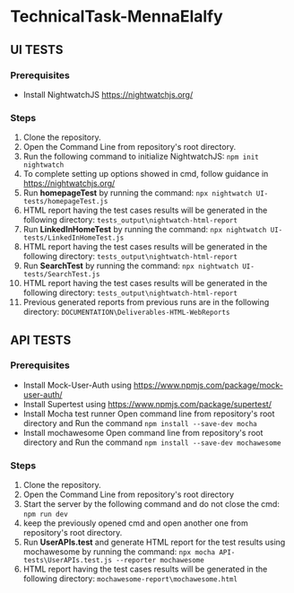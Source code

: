 # TechnicalTask-MennaElalfy
## UI TESTS
### Prerequisites
- Install NightwatchJS https://nightwatchjs.org/ 
### Steps
1. Clone the repository.  
2. Open the Command Line from repository's root directory. 
3. Run the following command to initialize NightwatchJS: `npm init nightwatch`  
4. To complete setting up options showed in cmd, follow guidance in https://nightwatchjs.org/  
5. Run **homepageTest** by running the command: `npx nightwatch UI-tests/homepageTest.js`  
6. HTML report having the test cases results will be generated in the following directory: `tests_output\nightwatch-html-report`  
7. Run **LinkedInHomeTest** by running the command: `npx nightwatch UI-tests/LinkedInHomeTest.js`  
8. HTML report having the test cases results will be generated in the following directory: `tests_output\nightwatch-html-report`  
9. Run **SearchTest** by running the command: `npx nightwatch UI-tests/SearchTest.js`  
10. HTML report having the test cases results will be generated in the following directory: `tests_output\nightwatch-html-report`  
11. Previous generated reports from previous runs are in the following directory: `DOCUMENTATION\Deliverables-HTML-WebReports`  

## API TESTS
### Prerequisites
- Install Mock-User-Auth using https://www.npmjs.com/package/mock-user-auth/
- Install Supertest using https://www.npmjs.com/package/supertest/
- Install Mocha test runner
Open command line from repository's root directory and Run the command `npm install --save-dev mocha`
- Install mochawesome
Open command line from repository's root directory and Run the command `npm install --save-dev mochawesome` 
### Steps
1. Clone the repository.  
2. Open the Command Line from repository's root directory
4. Start the server by the following command and do not close the cmd: `npm run dev` 
5. keep the previously opened cmd and open another one from repository's root directory.
6. Run **UserAPIs.test** and generate HTML report for the test results using mochawesome by running the command: 
`npx mocha API-tests\UserAPIs.test.js --reporter mochawesome` 
7. HTML report having the test cases results will be generated in the following directory: `mochawesome-report\mochawesome.html`  
